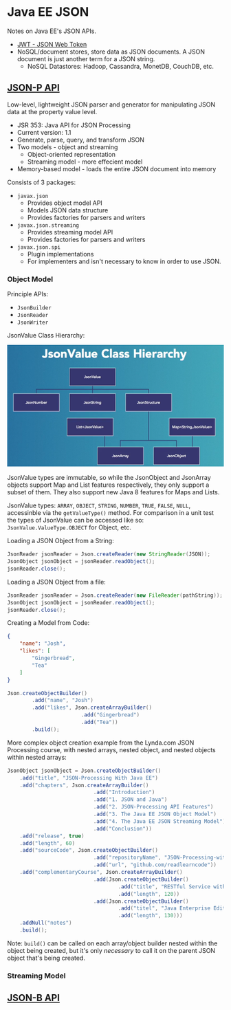 # Java EE JSON

Notes on Java EE's JSON APIs.

* [JWT - JSON Web Token](https://jwt.io/)
* NoSQL/document stores, store data as JSON documents. A JSON document is just another term for a JSON string.
  * NoSQL Datastores: Hadoop, Cassandra, MonetDB, CouchDB, etc.

## [JSON-P API](https://javaee.github.io/jsonp/)

Low-level, lightweight JSON parser and generator for manipulating JSON data at the property value level.

* JSR 353: Java API for JSON Processing
* Current version: 1.1
* Generate, parse, query, and transform JSON
* Two models - object and streaming
  * Object-oriented representation
  * Streaming model - more effecient model
* Memory-based model - loads the entire JSON document into memory

Consists of 3 packages:

* `javax.json`
  * Provides object model API
  * Models JSON data structure
  * Provides factories for parsers and writers
* `javax.json.streaming`
  * Provides streaming model API
  * Provides factories for parsers and writers
* `javax.json.spi`
  * Plugin implementations
  * For implementers and isn't necessary to know in order to use JSON.

### Object Model

Principle APIs:

* `JsonBuilder`
* `JsonReader`
* `JsonWriter`

JsonValue Class Hierarchy:

![JsonValue Class Hierarchy](../../Assets/JsonValue-Class-Hierarchy.png)

JsonValue types are immutable, so while the JsonObject and JsonArray objects support Map and List features respectively, they only support a subset of them. They also support new Java 8 features for Maps and Lists.

JsonValue types: `ARRAY`, `OBJECT`, `STRING`, `NUMBER`, `TRUE`, `FALSE`, `NULL`, accessinble via the `getValueType()` method.
For comparison in a unit test the types of JsonValue can be accessed like so: `JsonValue.ValueType.OBJECT` for Object, etc.

Loading a JSON Object from a String:

```Java
JsonReader jsonReader = Json.createReader(new StringReader(JSON));
JsonObject jsonObject = jsonReader.readObject();
jsonReader.close();
```

Loading a JSON Object from a file:

```Java
JsonReader jsonReader = Json.createReader(new FileReader(pathString));
JsonObject jsonObject = jsonReader.readObject();
jsonReader.close();
```

Creating a Model from Code:

```JSON
{
    "name": "Josh",
    "likes": [
        "Gingerbread",
        "Tea"
    ]
}
```

```Java
Json.createObjectBuilder()
        .add("name", "Josh")
        .add("likes", Json.createArrayBuilder()
                        .add("Gingerbread")
                        .add("Tea"))
        .build();
```

More complex object creation example from the Lynda.com JSON Processing course, with nested arrays, nested object, and nested objects within nested arrays:

```Java
JsonObject jsonObject = Json.createObjectBuilder()
    .add("title", "JSON-Processing With Java EE")
    .add("chapters", Json.createArrayBuilder()
                            .add("Introduction")
                            .add("1. JSON and Java")
                            .add("2. JSON-Processing API Features")
                            .add("3. The Java EE JSON Object Model")
                            .add("4. The Java EE JSON Streaming Model")
                            .add("Conclusion"))
    .add("release", true)
    .add("length", 60)
    .add("sourceCode", Json.createObjectBuilder()
                            .add("repositoryName", "JSON-Processing-with-Java-EE")
                            .add("url", "github.com/readlearncode"))
    .add("complementaryCourse", Json.createArrayBuilder()
                            .add(Json.createObjectBuilder()
                                    .add("title", "RESTful Service with JAX-RS 2.0")
                                    .add("length", 120))
                            .add(Json.createObjectBuilder()
                                    .add("titel", "Java Enterprise Edition Introduction")
                                    .add("length", 130)))
    .addNull("notes")
    .build();
```

Note: `build()` can be called on each array/object builder nested within the object being created, but it's only *necessary* to call it on the parent JSON object that's being created.

### Streaming Model

## [JSON-B API](http://json-b.net/)